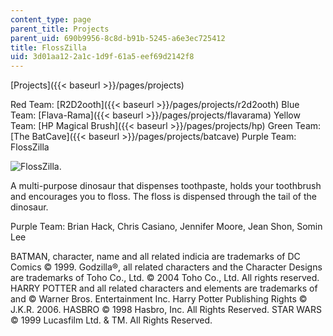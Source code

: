 ```yaml
---
content_type: page
parent_title: Projects
parent_uid: 690b9956-8c8d-b91b-5245-a6e3ec725412
title: FlossZilla
uid: 3d01aa12-2a1c-1d9f-61a5-eef69d2142f8
---
```


[Projects]({{< baseurl >}}/pages/projects)

Red Team: [R2D2ooth]({{< baseurl >}}/pages/projects/r2d2ooth) Blue Team: [Flava-Rama]({{< baseurl >}}/pages/projects/flavarama) Yellow Team: [HP Magical Brush]({{< baseurl >}}/pages/projects/hp) Green Team: [The BatCave]({{< baseurl >}}/pages/projects/batcave) Purple Team: FlossZilla

![FlossZilla.](/courses/mechanical-engineering/2-00b-toy-product-design-spring-2008/projects/flosszilla.jpg)

A multi-purpose dinosaur that dispenses toothpaste, holds your toothbrush and encourages you to floss. The floss is dispensed through the tail of the dinosaur.

Purple Team: Brian Hack, Chris Casiano, Jennifer Moore, Jean Shon, Somin Lee

BATMAN, character, name and all related indicia are trademarks of DC Comics © 1999. Godzilla®, all related characters and the Character Designs are trademarks of Toho Co., Ltd. © 2004 Toho Co., Ltd. All rights reserved. HARRY POTTER and all related characters and elements are trademarks of and © Warner Bros. Entertainment Inc. Harry Potter Publishing Rights © J.K.R. 2006. HASBRO © 1998 Hasbro, Inc. All Rights Reserved. STAR WARS © 1999 Lucasfilm Ltd. & TM. All Rights Reserved.